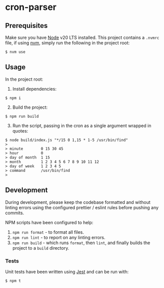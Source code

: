 # cron-parser

## Prerequisites

Make sure you have [Node](https://nodejs.org/en) v20 LTS installed. This project contains a `.nvmrc` file, if using [nvm](https://github.com/nvm-sh/nvm), simply run the following in the project root:

```
$ nvm use
```

## Usage

In the project root:

1. Install dependencies:

```
$ npm i
```

2. Build the project:

```
$ npm run build
```

3. Run the script, passing in the cron as a single argument wrapped in quotes:

```
$ node build/index.js "*/15 0 1,15 * 1-5 /usr/bin/find"
>
> minute        0 15 30 45
> hour          0
> day of month  1 15
> month         1 2 3 4 5 6 7 8 9 10 11 12
> day of week   1 2 3 4 5
> command       /usr/bin/find
>
```

## Development

During development, please keep the codebase formatted and without linting errors using the configured prettier / eslint rules before pushing any commits.

NPM scripts have been configured to help:

1. `npm run format` - to format all files.
2. `npm run lint` - to report on any linting errors.
3. `npm run build` - which runs `format`, then `lint`, and finally builds the project to a `build` directory.

### Tests

Unit tests have been written using [Jest](https://jestjs.io/) and can be run with:

```
$ npm t
```
